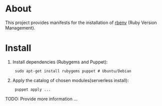 # About

This project provides manifests for the installation of
[rbenv](https://github.com/sstephenson/rbenv) (Ruby Version Management).

# Install

1. Install dependencies (Rubygems and Puppet):

        sudo apt-get install rubygems puppet # Ubuntu/Debian

2. Apply the catalog of chosen modules(serverless install):

        puppet apply ...


TODO: Provide more information ... 
